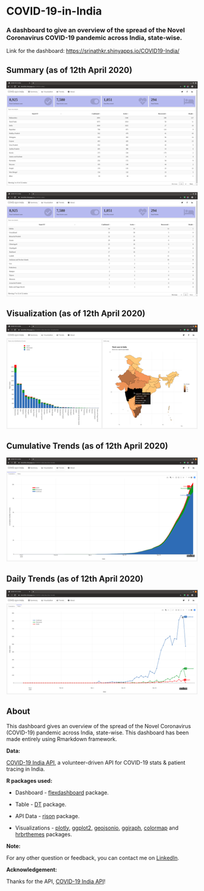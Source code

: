 # COVID-19-in-India

### A dashboard to give an overview of the spread of the Novel Coronavirus COVID-19 pandemic across India, state-wise.

Link for the dashboard: https://srinathkr.shinyapps.io/COVID19-India/

## Summary (as of 12th April 2020)

![Summary](/Screenshots/Summary1.png)

![Summary](/Screenshots/Summary2.png)

## Visualization (as of 12th April 2020)

![Visualization](/Screenshots/Visualization.png)

## Cumulative Trends (as of 12th April 2020)

![Cumulative Trends](/Screenshots/CumulativeTrends.png)

## Daily Trends (as of 12th April 2020)

![Daily Trends](/Screenshots/DailyTrends.png)

## About

This dashboard gives an overview of the spread of the Novel Coronavirus (COVID-19) pandemic across India, state-wise. 
This dashboard has been made entirely using Rmarkdown framework.

**Data:**

[COVID-19 India API](https://api.covid19india.org/), a volunteer-driven API for COVID-19 stats & patient tracing in India.

**R packages used:**

* Dashboard - [flexdashboard](https://rmarkdown.rstudio.com/flexdashboard/) package.

* Table - [DT](https://rstudio.github.io/DT/) package.

* API Data - [rjson](https://www.rdocumentation.org/packages/rjson/versions/0.2.20) package.

* Visualizations - [plotly](https://plot.ly/r/), [ggplot2](https://ggplot2.tidyverse.org/), [geojsonio](https://ropensci.org/tutorials/geojsonio_tutorial/), [ggiraph](https://davidgohel.github.io/ggiraph/), [colormap](https://bhaskarvk.github.io/colormap/) and [hrbrthemes](https://hrbrmstr.github.io/hrbrthemes/) packages. 

**Note:**

For any other question or feedback, you can contact me on [LinkedIn](https://www.linkedin.com/in/srinath-kr-026147173/).

**Acknowledgement:**

Thanks for the API, [COVID-19 India API](https://api.covid19india.org/)! 
